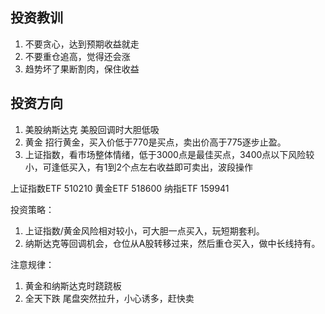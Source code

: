 ## 投资教训
1. 不要贪心，达到预期收益就走
2. 不要重仓追高，觉得还会涨
3. 趋势坏了果断割肉，保住收益

## 投资方向
1. 美股纳斯达克 美股回调时大胆低吸
2. 黄金  招行黄金，买入价低于770是买点，卖出价高于775逐步止盈。
3. 上证指数，看市场整体情绪，低于3000点是最佳买点，3400点以下风险较小，可逢低买入，有1到2个点左右收益即可卖出，波段操作

上证指数ETF  510210
黄金ETF 518600
纳指ETF 159941

投资策略：
1. 上证指数/黄金风险相对较小，可大胆一点买入，玩短期套利。
2. 纳斯达克等回调机会，仓位从A股转移过来，然后重仓买入，做中长线持有。

注意规律：
1. 黄金和纳斯达克时跷跷板
2. 全天下跌 尾盘突然拉升，小心诱多，赶快卖
